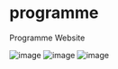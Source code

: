 # programme
Programme Website

![image](https://github.com/cacatem/programme/assets/114022777/5e9b3191-674b-40f7-adc4-d663452969b0)
![image](https://github.com/cacatem/programme/assets/114022777/c1a373c3-1a41-42bf-a7ab-9f9dba1bc460)
![image](https://github.com/cacatem/programme/assets/114022777/691101eb-a603-4d48-890c-8c95f1976bec)

